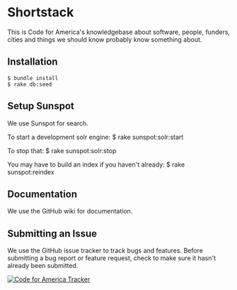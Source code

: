 Shortstack
==========
This is Code for America's knowledgebase about software, people, funders, cities and things we should know probably know something about.

Installation
------------
    $ bundle install
    $ rake db:seed

Setup Sunspot
-------------
We use Sunspot for search.

To start a development solr engine:
    $ rake sunspot:solr:start

To stop that:
    $ rake sunspot:solr:stop

You may have to build an index if you haven't already:
    $ rake sunspot:reindex

Documentation
-------------
We use the GitHub wiki for documentation.

Submitting an Issue
-------------------
We use the GitHub issue tracker to track bugs and features. Before submitting a bug report or feature request, check to make sure it hasn't already been submitted.

[![Code for America Tracker](http://stats.codeforamerica.org/codeforamerica/github_tracker.png)](http://stats.codeforamerica.org/projects/github_tracker)